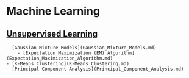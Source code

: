 # Machine Learning
## [Unsupervised Learning](Unsupervised_Learning.md)
	- [Gaussian Mixture Models](Gaussian_Mixture_Models.md)
		- [Expectation Maximization (EM) Algorithm](Expectation_Maximization_Algorithm.md)
	- [K-Means Clustering](K-Means_Clustering.md)
	- [Principal Component Analysis](Principal_Component_Analysis.md)